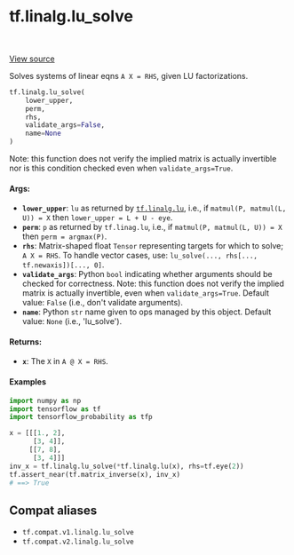 <div itemscope itemtype="http://developers.google.com/ReferenceObject">
<meta itemprop="name" content="tf.linalg.lu_solve" />
<meta itemprop="path" content="Stable" />
</div>

# tf.linalg.lu_solve

<!-- Insert buttons and diff -->

<table class="tfo-notebook-buttons tfo-api" align="left">
</table>

<a target="_blank" href="/code/stable/tensorflow/python/ops/linalg/linalg_impl.py">View source</a>



Solves systems of linear eqns `A X = RHS`, given LU factorizations.

``` python
tf.linalg.lu_solve(
    lower_upper,
    perm,
    rhs,
    validate_args=False,
    name=None
)
```



<!-- Placeholder for "Used in" -->

Note: this function does not verify the implied matrix is actually invertible
nor is this condition checked even when `validate_args=True`.

#### Args:


* <b>`lower_upper`</b>: `lu` as returned by <a href="../../tf/linalg/lu.md"><code>tf.linalg.lu</code></a>, i.e., if `matmul(P,
  matmul(L, U)) = X` then `lower_upper = L + U - eye`.
* <b>`perm`</b>: `p` as returned by `tf.linag.lu`, i.e., if `matmul(P, matmul(L, U)) =
  X` then `perm = argmax(P)`.
* <b>`rhs`</b>: Matrix-shaped float `Tensor` representing targets for which to solve;
  `A X = RHS`. To handle vector cases, use: `lu_solve(..., rhs[...,
    tf.newaxis])[..., 0]`.
* <b>`validate_args`</b>: Python `bool` indicating whether arguments should be checked
  for correctness. Note: this function does not verify the implied matrix is
    actually invertible, even when `validate_args=True`.
  Default value: `False` (i.e., don't validate arguments).
* <b>`name`</b>: Python `str` name given to ops managed by this object.
  Default value: `None` (i.e., 'lu_solve').


#### Returns:


* <b>`x`</b>: The `X` in `A @ X = RHS`.

#### Examples

```python
import numpy as np
import tensorflow as tf
import tensorflow_probability as tfp

x = [[[1., 2],
      [3, 4]],
     [[7, 8],
      [3, 4]]]
inv_x = tf.linalg.lu_solve(*tf.linalg.lu(x), rhs=tf.eye(2))
tf.assert_near(tf.matrix_inverse(x), inv_x)
# ==> True
```

## Compat aliases

* `tf.compat.v1.linalg.lu_solve`
* `tf.compat.v2.linalg.lu_solve`

